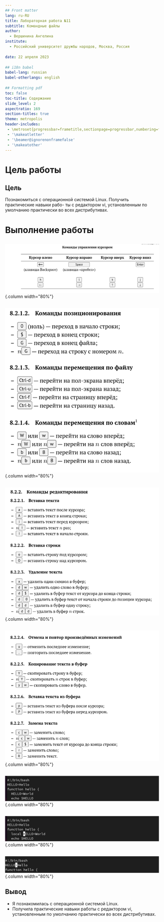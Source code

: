 ```yaml
---
## Front matter
lang: ru-RU
title: Лабораторная работа №11
subtitle: Командные файлы
author:
  - Вершинина Ангелина
institute:
  - Российский университет дружбы народов, Москва, Россия
  
date: 22 апреля 2023

## i18n babel
babel-lang: russian
babel-otherlangs: english

## Formatting pdf
toc: false
toc-title: Содержание
slide_level: 2
aspectratio: 169
section-titles: true
theme: metropolis
header-includes:
 - \metroset{progressbar=frametitle,sectionpage=progressbar,numbering=fraction}
 - '\makeatletter'
 - '\beamer@ignorenonframefalse'
 - '\makeatother'
---
```


# Цель работы

## Цель

Познакомиться с операционной системой Linux. Получить практические навыки рабо-
ты с редактором vi, установленным по умолчанию практически во всех дистрибутивах.

# Выполнение работы

## 

![](./image/1.png){.column width="80%"}

## 

![](./image/2.png){.column width="80%"}

## 

![](./image/3.png){.column width="80%"}

## 

![](./image/4.png){.column width="80%"}

## 

![](./image/5.png){.column width="80%"}

## 

![](./image/6.png){.column width="80%"}

## 

![](./image/7.png){.column width="80%"}

## Вывод 

- Я познакомилась с операционной системой Linux. 
- Получила практические навыки работы с редактором vi, установленным по умолчанию практически во всех дистрибутивах.



